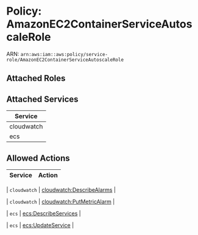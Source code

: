 # Policy: AmazonEC2ContainerServiceAutoscaleRole

ARN: `arn:aws:iam::aws:policy/service-role/AmazonEC2ContainerServiceAutoscaleRole`

## Attached Roles

## Attached Services

| Service |
|---------|
| cloudwatch |
| ecs |

## Allowed Actions

| Service | Action |
|:-------:|--------|

| `cloudwatch` | [cloudwatch:DescribeAlarms](../actions.md#cloudwatch:describealarms) |

| `cloudwatch` | [cloudwatch:PutMetricAlarm](../actions.md#cloudwatch:putmetricalarm) |

| `ecs` | [ecs:DescribeServices](../actions.md#ecs:describeservices) |

| `ecs` | [ecs:UpdateService](../actions.md#ecs:updateservice) |
